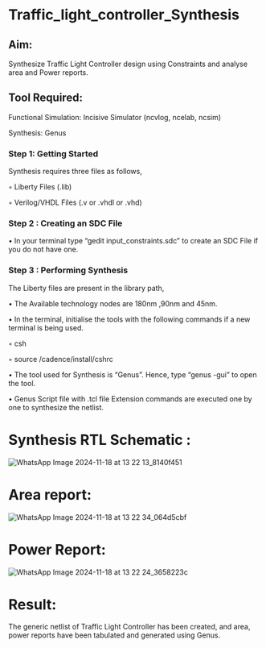 # Traffic_light_controller_Synthesis

## Aim:

Synthesize Traffic Light Controller design using Constraints and analyse area and Power reports.

## Tool Required:

Functional Simulation: Incisive Simulator (ncvlog, ncelab, ncsim)

Synthesis: Genus

### Step 1: Getting Started

Synthesis requires three files as follows,

◦ Liberty Files (.lib)

◦ Verilog/VHDL Files (.v or .vhdl or .vhd)

### Step 2 : Creating an SDC File

•	In your terminal type “gedit input_constraints.sdc” to create an SDC File if you do not have one.

### Step 3 : Performing Synthesis

The Liberty files are present in the library path,

• The Available technology nodes are 180nm ,90nm and 45nm.

• In the terminal, initialise the tools with the following commands if a new terminal is being used.

◦ csh

◦ source /cadence/install/cshrc

• The tool used for Synthesis is “Genus”. Hence, type “genus -gui” to open the tool.

• Genus Script file with .tcl file Extension commands are executed one by one to synthesize the netlist.

# Synthesis RTL Schematic :
![WhatsApp Image 2024-11-18 at 13 22 13_8140f451](https://github.com/user-attachments/assets/0cffdbae-836b-41da-9a14-21394e1ab8b9)
# Area report:
![WhatsApp Image 2024-11-18 at 13 22 34_064d5cbf](https://github.com/user-attachments/assets/65676679-35fd-4a75-a43f-110bdb7c4966)
# Power Report:
![WhatsApp Image 2024-11-18 at 13 22 24_3658223c](https://github.com/user-attachments/assets/405a1244-966e-4a27-b957-bcb9542e0696)
# Result:

The generic netlist of Traffic Light Controller has been created, and area, power reports have been tabulated and generated using Genus.
